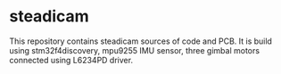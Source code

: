 # steadicam
This repository contains steadicam sources of code and PCB. It is build using stm32f4discovery, mpu9255 IMU sensor, three gimbal motors connected using L6234PD driver.

